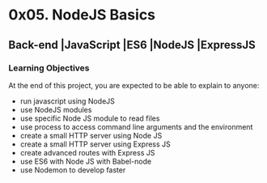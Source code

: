 # 0x05. NodeJS Basics
## Back-end |JavaScript |ES6 |NodeJS |ExpressJS

### Learning Objectives
At the end of this project, you are expected to be able to explain to anyone:

* run javascript using NodeJS
* use NodeJS modules
* use specific Node JS module to read files
* use process to access command line arguments and the environment
* create a small HTTP server using Node JS
* create a small HTTP server using Express JS
* create advanced routes with Express JS
* use ES6 with Node JS with Babel-node
* use Nodemon to develop faster